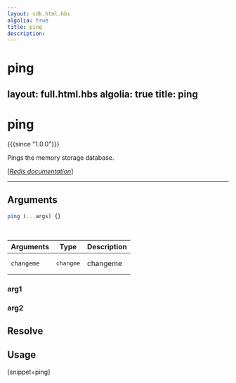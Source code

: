 ```yaml
---
layout: sdk.html.hbs
algolia: true
title: ping
description:
---
```


# ping
layout: full.html.hbs
algolia: true
title: ping
---

# ping

{{{since "1.0.0"}}}

Pings the memory storage database.

[[_Redis documentation_]](https://redis.io/commands/ping)

---

## Arguments

```js
ping (...args) {}

```

<br/>

| Arguments    | Type    | Description |
|--------------|---------|-------------|
| ``changeme`` | <pre>changme</pre> | changeme    |

### arg1

### arg2

## Resolve

## Usage

[snippet=ping]
